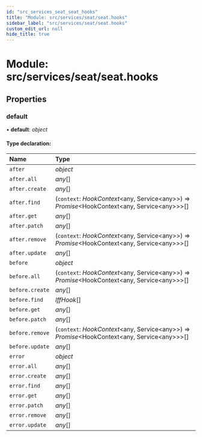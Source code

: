 ```yaml
---
id: "src_services_seat_seat_hooks"
title: "Module: src/services/seat/seat.hooks"
sidebar_label: "src/services/seat/seat.hooks"
custom_edit_url: null
hide_title: true
---
```


# Module: src/services/seat/seat.hooks

## Properties

### default

• **default**: *object*

#### Type declaration:

Name | Type |
:------ | :------ |
`after` | *object* |
`after.all` | *any*[] |
`after.create` | *any*[] |
`after.find` | (`context`: *HookContext*<any, Service<any\>\>) => *Promise*<HookContext<any, Service<any\>\>\>[] |
`after.get` | *any*[] |
`after.patch` | *any*[] |
`after.remove` | (`context`: *HookContext*<any, Service<any\>\>) => *Promise*<HookContext<any, Service<any\>\>\>[] |
`after.update` | *any*[] |
`before` | *object* |
`before.all` | (`context`: *HookContext*<any, Service<any\>\>) => *Promise*<HookContext<any, Service<any\>\>\>[] |
`before.create` | *any*[] |
`before.find` | *IffHook*[] |
`before.get` | *any*[] |
`before.patch` | *any*[] |
`before.remove` | (`context`: *HookContext*<any, Service<any\>\>) => *Promise*<HookContext<any, Service<any\>\>\>[] |
`before.update` | *any*[] |
`error` | *object* |
`error.all` | *any*[] |
`error.create` | *any*[] |
`error.find` | *any*[] |
`error.get` | *any*[] |
`error.patch` | *any*[] |
`error.remove` | *any*[] |
`error.update` | *any*[] |

